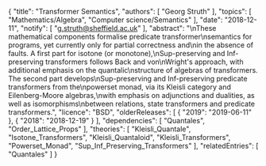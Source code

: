 {
    "title": "Transformer Semantics",
    "authors": [
        "Georg Struth"
    ],
    "topics": [
        "Mathematics/Algebra",
        "Computer science/Semantics"
    ],
    "date": "2018-12-11",
    "notify": [
        "g.struth@sheffield.ac.uk"
    ],
    "abstract": "\nThese mathematical components formalise predicate transformer\nsemantics for programs, yet currently only for partial correctness and\nin the absence of faults.  A first part for isotone (or monotone),\nSup-preserving and Inf-preserving transformers follows Back and von\nWright's approach, with additional emphasis on the quantalic\nstructure of algebras of transformers.  The second part develops\nSup-preserving and Inf-preserving predicate transformers from the\npowerset monad, via its Kleisli category and Eilenberg-Moore algebras,\nwith emphasis on adjunctions and dualities, as well as isomorphisms\nbetween relations, state transformers and predicate transformers.",
    "licence": "BSD",
    "olderReleases": [
        {
            "2019": "2019-06-11"
        },
        {
            "2018": "2018-12-19"
        }
    ],
    "dependencies": [
        "Quantales",
        "Order_Lattice_Props"
    ],
    "theories": [
        "Kleisli_Quantale",
        "Isotone_Transformers",
        "Kleisli_Quantaloid",
        "Kleisli_Transformers",
        "Powerset_Monad",
        "Sup_Inf_Preserving_Transformers"
    ],
    "relatedEntries": [
        "Quantales"
    ]
}